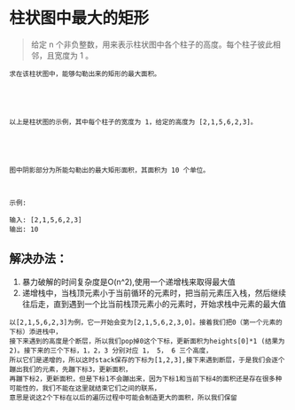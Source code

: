 # 柱状图中最大的矩形

> 给定 n 个非负整数，用来表示柱状图中各个柱子的高度。每个柱子彼此相邻，且宽度为 1 。

```
求在该柱状图中，能够勾勒出来的矩形的最大面积。





以上是柱状图的示例，其中每个柱子的宽度为 1，给定的高度为 [2,1,5,6,2,3]。





图中阴影部分为所能勾勒出的最大矩形面积，其面积为 10 个单位。



示例:

输入: [2,1,5,6,2,3]
输出: 10
```

## 解决办法：
1. 暴力破解的时间复杂度是O(n^2),使用一个递增栈来取得最大值
2. 递增栈中，当栈顶元素小于当前循环的元素时，把当前元素压入栈，然后继续往后走，直到遇到一个比当前栈顶元素小的元素时，开始求栈中元素的最大值

```
以[2,1,5,6,2,3]为例，它一开始会变为[2,1,5,6,2,3,0]。接着我们把0（第一个元素的下标）添进栈中，
接下来遇到的高度是个断层，所以我们pop掉0这个下标，更新面积为heights[0]*1 (结果为2)。接下来的三个下标，1，2，3 分别对应 1， 5， 6 三个高度，
所以它们是递增的，所以这时stack保存的下标为[1,2,3],接下来遇到断层，于是我们会逐个蹦出我们的元素，先蹦下标3，更新面积，
再蹦下标2，更新面积，但是下标1不会蹦出来，因为下标1和当前下标4的面积还是存在很多种可能性的，我们不能在这里就结束它们之间的联系，
意思是说这2个下标在以后的遍历过程中可能会制造更大的面积，所以我们保留

```
